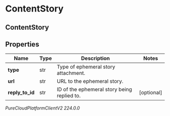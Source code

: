 # ContentStory

## ContentStory

## Properties

|Name | Type | Description | Notes|
|------------ | ------------- | ------------- | -------------|
| **type** | str | Type of ephemeral story attachment. | |
| **url** | str | URL to the ephemeral story. | |
| **reply_to_id** | str | ID of the ephemeral story being replied to. | [optional] |



_PureCloudPlatformClientV2 224.0.0_
